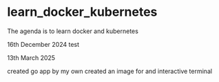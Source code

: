 # learn_docker_kubernetes
The agenda is to learn docker and kubernetes

16th December 2024
test


13th March 2025

created go app by my own 
created an image for and interactive terminal
